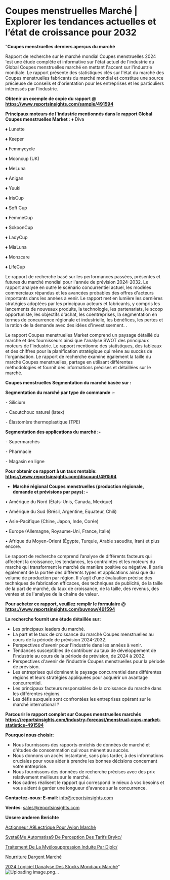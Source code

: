 # Coupes menstruelles Marché | Explorer les tendances actuelles et l’état de croissance pour 2032

"<strong>Coupes menstruelles derniers aperçus du marché</strong>

Rapport de recherche sur le marché mondial Coupes menstruelles 2024 'est une étude complète et informative sur l'état actuel de l'industrie du Global Coupes menstruelles marché en mettant l'accent sur l'industrie mondiale. Le rapport présente des statistiques clés sur l'état du marché des Coupes menstruelles fabricants du marché mondial et constitue une source précieuse de conseils et d'orientation pour les entreprises et les particuliers intéressés par l'industrie.

<strong>Obtenir un exemple de copie du rapport @ <a href=https://www.reportsinsights.com/sample/491594>https://www.reportsinsights.com/sample/491594</a></strong>

<strong>Principaux moteurs de l'industrie mentionnés dans le rapport Global Coupes menstruelles Market</strong> :
♦ Diva

♦ Lunette

♦  Keeper

♦ Femmycycle

♦ Mooncup (UK)

♦ MeLuna

♦ Anigan

♦ Yuuki

♦ IrisCup

♦ Soft Cup

♦ FemmeCup

♦ SckoonCup

♦ LadyCup

♦ MiaLuna

♦ Monzcare

♦ LifeCup

Le rapport de recherche basé sur les performances passées, présentes et futures du marché mondial pour l'année de prévision 2024-2032. Le rapport analyse en outre le scénario concurrentiel actuel, les modèles commerciaux répandus et les avancées probables des offres d'acteurs importants dans les années à venir. Le rapport met en lumière les dernières stratégies adoptées par les principaux acteurs et fabricants, y compris les lancements de nouveaux produits, la technologie, les partenariats, le scoop opportuniste, les objectifs d'achat, les coentreprises, la segmentation en termes de concurrence régionale et industrielle, les bénéfices, les pertes et la ration de la demande avec des idées d'investissement. .

Le rapport Coupes menstruelles Market comprend un paysage détaillé du marché et des fournisseurs ainsi que l'analyse SWOT des principaux moteurs de l'industrie. Le rapport mentionne des statistiques, des tableaux et des chiffres pour la planification stratégique qui mène au succès de l'organisation. Le rapport de recherche examine également la taille du marché Coupes menstruelles, partage en utilisant différentes méthodologies et fournit des informations précises et détaillées sur le marché.

<strong>Coupes menstruelles Segmentation du marché basée sur :</strong>

<strong>Segmentation du marché par type de commande :-</strong>

⁃ Silicium

⁃ Caoutchouc naturel (latex)

⁃ Élastomère thermoplastique (TPE)

<strong>Segmentation des applications du marché :-</strong>

⁃ Supermarchés

⁃ Pharmacie

⁃ Magasin en ligne

<strong>Pour obtenir ce rapport à un taux rentable: <a href=https://www.reportsinsights.com/discount/491594>https://www.reportsinsights.com/discount/491594</a></strong>
<ul>
  <li><strong>Marché régional Coupes menstruelles (production régionale, demande et prévisions par pays): -</strong></li>
</ul>
• Amérique du Nord (États-Unis, Canada, Mexique)

• Amérique du Sud (Brésil, Argentine, Equateur, Chili)

• Asie-Pacifique (Chine, Japon, Inde, Corée)

• Europe (Allemagne, Royaume-Uni, France, Italie)

• Afrique du Moyen-Orient (Égypte, Turquie, Arabie saoudite, Iran) et plus encore.

Le rapport de recherche comprend l’analyse de différents facteurs qui affectent la croissance, les tendances, les contraintes et les moteurs du marché qui transforment le marché de manière positive ou négative. Il parle également de la portée des différents types et applications ainsi que du volume de production par région. Il s'agit d'une évaluation précise des techniques de fabrication efficaces, des techniques de publicité, de la taille de la part de marché, du taux de croissance, de la taille, des revenus, des ventes et de l'analyse de la chaîne de valeur.

<strong>Pour acheter ce rapport, veuillez remplir le formulaire @   <a href=https://www.reportsinsights.com/buynow/491594>https://www.reportsinsights.com/buynow/491594</a></strong>

<strong>La recherche fournit une étude détaillée sur:</strong>
<ul>
  <li>Les principaux leaders du marché.</li>
  <li>La part et le taux de croissance du marché Coupes menstruelles au cours de la période de prévision 2024-2032.</li>
  <li>Perspectives d'avenir pour l'industrie dans les années à venir.</li>
  <li>Tendances susceptibles de contribuer au taux de développement de l'industrie au cours de la période de prévision, de 2024 à 2032.</li>
  <li>Perspectives d'avenir de l'industrie Coupes menstruelles pour la période de prévision.</li>
  <li>Les entreprises qui dominent le paysage concurrentiel dans différentes régions et leurs stratégies appliquées pour acquérir un avantage concurrentiel.</li>
  <li>Les principaux facteurs responsables de la croissance du marché dans les différentes régions.</li>
  <li>Les défis auxquels sont confrontées les entreprises opérant sur le marché international ?</li>
</ul>

<strong>Parcourir le rapport complet sur Coupes menstruelles marchés <a href=https://reportsinsights.com/industry-forecast/menstrual-cups-market-statistics-491594>https://reportsinsights.com/industry-forecast/menstrual-cups-market-statistics-491594</a></strong>

<strong>Pourquoi nous choisir:</strong>
<ul>
  <li>Nous fournissons des rapports enrichis de données de marché et d'études de consommation qui vous mènent au succès.</li>
  <li>Nous donnons un accès instantané, sans plus tarder, à des informations cruciales pour vous aider à prendre les bonnes décisions concernant votre entreprise.</li>
  <li>Nous fournissons des données de recherche précises avec des prix relativement meilleurs sur le marché.</li>
  <li>Nos cadres réalisent le rapport qui correspond le mieux à vos besoins et vous aident à garder une longueur d'avance sur la concurrence.</li>
</ul>
<strong>Contactez-nous:
</strong><strong>E-mail:</strong> <a href=mailto:info@reportsinsights.com>info@reportsinsights.com</a>

<strong>Ventes</strong>: <a href=mailto:sales@reportsinsights.com>sales@reportsinsights.com</a>

<strong>Unsere anderen Berichte</strong>

<a href=https://www.linkedin.com/pulse/actionneur-%C3%A9lectrique-pour-avion-march%C3%A9-okqcc/>Actionneur A9Lectrique Pour Avion Marché</a>

<a href=https://www.linkedin.com/pulse/syst%C3%A8me-automatis%C3%A9-de-perception-des-tarifs-brykc/>Systa8Me Automatisa9 De Perception Des Tarifs Brykc/</a>

<a href=https://www.linkedin.com/pulse/traitement-de-la-myélosuppression-induite-par-djolc/>Traitement De La Myélosuppression Induite Par Djolc/</a>

<a href=https://www.linkedin.com/pulse/nourriture-dargent-march%C3%A9-rapport-analyse-hznxc/>Nourriture Dargent Marché</a>

<a href=https://www.linkedin.com/pulse/2024-logiciel-danalyse-des-stocks-mondiaux-march%C3%A9-5of8c/>2024 Logiciel Danalyse Des Stocks Mondiaux Marché</a>"
![Uploading image.png…]()
